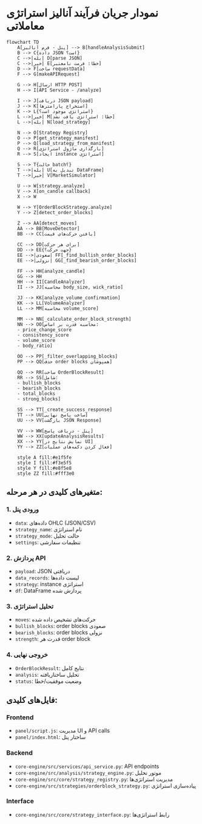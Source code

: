 # نمودار جریان فرآیند آنالیز استراتژی معاملاتی

```mermaid
flowchart TD
    A[پنل - فرم آنالیز] --> B[handleAnalysisSubmit]
    B --> C{داده JSON است؟}
    C -->|بله| D[parse JSON]
    C -->|خیر| E[خطا: فرمت نامعتبر]
    D --> F[ساخت requestData]
    F --> G[makeAPIRequest]
    
    G --> H[ارسال HTTP POST]
    H --> I[API Service - /analyze]
    
    I --> J[دریافت JSON payload]
    J --> K[استخراج پارامترها]
    K --> L{استراتژی موجود است؟}
    L -->|خیر| M[خطا: استراتژی یافت نشد]
    L -->|بله| N[load_strategy]
    
    N --> O[Strategy Registry]
    O --> P[get_strategy_manifest]
    P --> Q[load_strategy_from_manifest]
    Q --> R[بارگذاری ماژول استراتژی]
    R --> S[ایجاد instance استراتژی]
    
    S --> T{حالت batch؟}
    T -->|بله| U[تبدیل به DataFrame]
    T -->|خیر| V[MarketSimulator]
    
    U --> W[strategy.analyze]
    V --> X[on_candle callback]
    X --> W
    
    W --> Y[OrderBlockStrategy.analyze]
    Y --> Z[detect_order_blocks]
    
    Z --> AA[detect_moves]
    AA --> BB[MoveDetector]
    BB --> CC[یافتن حرکت‌های قیمت]
    
    CC --> DD[برای هر حرکت]
    DD --> EE{جهت حرکت؟}
    EE -->|صعودی| FF[_find_bullish_order_blocks]
    EE -->|نزولی| GG[_find_bearish_order_blocks]
    
    FF --> HH[analyze_candle]
    GG --> HH
    HH --> II[CandleAnalyzer]
    II --> JJ[محاسبه body_size, wick_ratio]
    
    JJ --> KK[analyze_volume_confirmation]
    KK --> LL[VolumeAnalyzer]
    LL --> MM[محاسبه volume_score]
    
    MM --> NN[_calculate_order_block_strength]
    NN --> OO[محاسبه قدرت بر اساس:
    - price_change_score
    - consistency_score  
    - volume_score
    - body_ratio]
    
    OO --> PP[_filter_overlapping_blocks]
    PP --> QQ[حذف order blocks همپوشان]
    
    QQ --> RR[ساخت OrderBlockResult]
    RR --> SS[شامل:
    - bullish_blocks
    - bearish_blocks
    - total_blocks
    - strong_blocks]
    
    SS --> TT[_create_success_response]
    TT --> UU[ساخت پاسخ نهایی]
    UU --> VV[بازگشت JSON Response]
    
    VV --> WW[پنل - دریافت پاسخ]
    WW --> XX[updateAnalysisResults]
    XX --> YY[نمایش نتایج در UI]
    YY --> ZZ[فعال کردن دکمه‌های عملیات]

    style A fill:#e1f5fe
    style I fill:#f3e5f5
    style Y fill:#e8f5e8
    style ZZ fill:#fff3e0
```

## متغیرهای کلیدی در هر مرحله:

### 1. ورودی پنل
- `data`: داده‌های OHLC (JSON/CSV)
- `strategy_name`: نام استراتژی
- `strategy_mode`: حالت تحلیل
- `settings`: تنظیمات سفارشی

### 2. پردازش API
- `payload`: JSON دریافتی
- `data_records`: لیست داده‌ها
- `strategy`: instance استراتژی
- `df`: DataFrame پردازش شده

### 3. تحلیل استراتژی
- `moves`: حرکت‌های تشخیص داده شده
- `bullish_blocks`: order blocks صعودی
- `bearish_blocks`: order blocks نزولی
- `strength`: قدرت هر order block

### 4. خروجی نهایی
- `OrderBlockResult`: نتایج کامل
- `analysis`: تحلیل ساختاریافته
- `status`: وضعیت موفقیت/خطا

## فایل‌های کلیدی:

### Frontend
- `panel/script.js`: مدیریت UI و API calls
- `panel/index.html`: ساختار پنل

### Backend
- `core-engine/src/services/api_service.py`: API endpoints
- `core-engine/src/analysis/strategy_engine.py`: موتور تحلیل
- `core-engine/src/core/strategy_registry.py`: مدیریت استراتژی‌ها
- `core-engine/src/strategies/orderblock_strategy.py`: پیاده‌سازی استراتژی

### Interface
- `core-engine/src/core/strategy_interface.py`: رابط استراتژی‌ها 